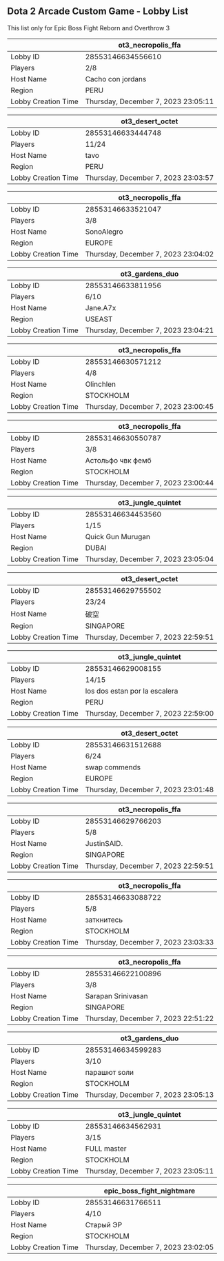 ## Dota 2 Arcade Custom Game - Lobby List

This list only for Epic Boss Fight Reborn and Overthrow 3

|  | ot3_necropolis_ffa |
| ------ | ------ |
| Lobby ID | 28553146634556610 |
| Players | 2/8 |
| Host Name | Cacho con jordans |
| Region | PERU |
| Lobby Creation Time | Thursday, December 7, 2023 23:05:11 |


|  | ot3_desert_octet |
| ------ | ------ |
| Lobby ID | 28553146633444748 |
| Players | 11/24 |
| Host Name | tavo |
| Region | PERU |
| Lobby Creation Time | Thursday, December 7, 2023 23:03:57 |


|  | ot3_necropolis_ffa |
| ------ | ------ |
| Lobby ID | 28553146633521047 |
| Players | 3/8 |
| Host Name | SonoAlegro |
| Region | EUROPE |
| Lobby Creation Time | Thursday, December 7, 2023 23:04:02 |


|  | ot3_gardens_duo |
| ------ | ------ |
| Lobby ID | 28553146633811956 |
| Players | 6/10 |
| Host Name | Jane.A7x |
| Region | USEAST |
| Lobby Creation Time | Thursday, December 7, 2023 23:04:21 |


|  | ot3_necropolis_ffa |
| ------ | ------ |
| Lobby ID | 28553146630571212 |
| Players | 4/8 |
| Host Name | Olinchlen |
| Region | STOCKHOLM |
| Lobby Creation Time | Thursday, December 7, 2023 23:00:45 |


|  | ot3_necropolis_ffa |
| ------ | ------ |
| Lobby ID | 28553146630550787 |
| Players | 3/8 |
| Host Name | Астольфо чвк фемб |
| Region | STOCKHOLM |
| Lobby Creation Time | Thursday, December 7, 2023 23:00:44 |


|  | ot3_jungle_quintet |
| ------ | ------ |
| Lobby ID | 28553146634453560 |
| Players | 1/15 |
| Host Name | Quick Gun Murugan |
| Region | DUBAI |
| Lobby Creation Time | Thursday, December 7, 2023 23:05:04 |


|  | ot3_desert_octet |
| ------ | ------ |
| Lobby ID | 28553146629755502 |
| Players | 23/24 |
| Host Name | 破空 |
| Region | SINGAPORE |
| Lobby Creation Time | Thursday, December 7, 2023 22:59:51 |


|  | ot3_jungle_quintet |
| ------ | ------ |
| Lobby ID | 28553146629008155 |
| Players | 14/15 |
| Host Name | los dos estan por la escalera |
| Region | PERU |
| Lobby Creation Time | Thursday, December 7, 2023 22:59:00 |


|  | ot3_desert_octet |
| ------ | ------ |
| Lobby ID | 28553146631512688 |
| Players | 6/24 |
| Host Name | swap commends |
| Region | EUROPE |
| Lobby Creation Time | Thursday, December 7, 2023 23:01:48 |


|  | ot3_necropolis_ffa |
| ------ | ------ |
| Lobby ID | 28553146629766203 |
| Players | 5/8 |
| Host Name | JustinSAID. |
| Region | SINGAPORE |
| Lobby Creation Time | Thursday, December 7, 2023 22:59:51 |


|  | ot3_necropolis_ffa |
| ------ | ------ |
| Lobby ID | 28553146633088722 |
| Players | 5/8 |
| Host Name | заткнитесь |
| Region | STOCKHOLM |
| Lobby Creation Time | Thursday, December 7, 2023 23:03:33 |


|  | ot3_necropolis_ffa |
| ------ | ------ |
| Lobby ID | 28553146622100896 |
| Players | 3/8 |
| Host Name | Sarapan Srinivasan |
| Region | SINGAPORE |
| Lobby Creation Time | Thursday, December 7, 2023 22:51:22 |


|  | ot3_gardens_duo |
| ------ | ------ |
| Lobby ID | 28553146634599283 |
| Players | 3/10 |
| Host Name | парашют sоли |
| Region | STOCKHOLM |
| Lobby Creation Time | Thursday, December 7, 2023 23:05:13 |


|  | ot3_jungle_quintet |
| ------ | ------ |
| Lobby ID | 28553146634562931 |
| Players | 3/15 |
| Host Name | FULL master |
| Region | STOCKHOLM |
| Lobby Creation Time | Thursday, December 7, 2023 23:05:11 |


|  | epic_boss_fight_nightmare |
| ------ | ------ |
| Lobby ID | 28553146631766511 |
| Players | 4/10 |
| Host Name | Старый ЭР |
| Region | STOCKHOLM |
| Lobby Creation Time | Thursday, December 7, 2023 23:02:05 |


